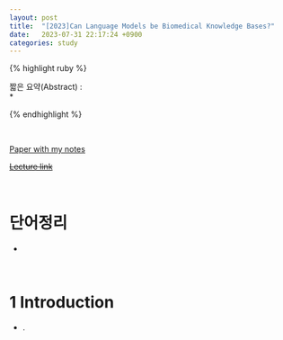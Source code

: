 ```yaml
---
layout: post
title:  "[2023]Can Language Models be Biomedical Knowledge Bases?"
date:   2023-07-31 22:17:24 +0900
categories: study
---
```







{% highlight ruby %}


짧은 요약(Abstract) :    
*  


{% endhighlight %}  

<br/>


[Paper with my notes]()  


[~~Lecture link~~]()  

<br/>

# 단어정리  
*  







<br/>

# 1 Introduction  
*  .  
